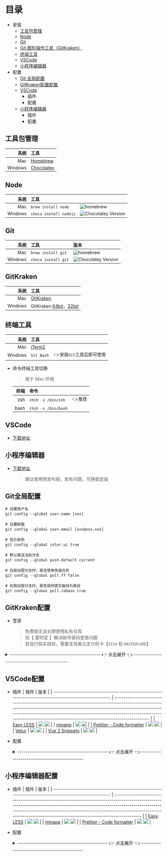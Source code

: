 # 目录

- 安装
  - [工具包管理](#工具包管理)
  - [Node](#node)
  - [Git](#git)
  - [Git 图形操作工具（GitKraken）](#gitkraken)
  - [终端工具](#终端工具)
  - [VSCode](#vscode)
  - [小程序编辑器](#小程序编辑器)
- 配置
  - [Git 全局配置](#git全局配置)
  - [GitKraken配置配置](#gitkraken配置)
  - [VSCode](#vscode配置)
    - 插件
    - 配置
  - [小程序编辑器](#小程序编辑器配置)
    - 插件
    - 配置

## 工具包管理

|    系统 | 工具                                     |
| ------: | :--------------------------------------- |
|     Mac | [Homebrew](https://brew.sh)              |
| Windows | [Chocolatey](https://www.chocolatey.org) |

## Node

|    系统 | 工具                   |                                                                   |
| ------: | :--------------------- | :---------------------------------------------------------------- |
|     Mac | `brew install node`    | ![homebrew](https://img.shields.io/homebrew/v/node)               |
| Windows | `choco install nodejs` | ![Chocolatey Version](https://img.shields.io/chocolatey/v/nodejs) |

## Git

|    系统 | 工具                | 版本                                                           |
| ------: | :------------------ | :------------------------------------------------------------- |
|     Mac | `brew install git`  | ![homebrew](https://img.shields.io/homebrew/v/git)             |
| Windows | `choco install git` | ![Chocolatey Version](https://img.shields.io/chocolatey/v/git) |

## GitKraken

|    系统 | 工具                                                                                                                                       |
| ------: | :----------------------------------------------------------------------------------------------------------------------------------------- |
|     Mac | [GitKraken](https://release.gitkraken.com/darwin/installGitKraken.dmg)                                                                     |
| Windows | GitKraken [64bit](https://release.gitkraken.com/win64/GitKrakenSetup.exe)，[32bit](https://release.gitkraken.com/win32/GitKrakenSetup.exe) |

## 终端工具

|    系统 | 工具                             |                           |
| ------: | :------------------------------- | :------------------------ |
|     Mac | [iTerm2](https://www.iterm2.com) |                           |
| Windows | `Git Bash`                       | 👈 安装`Git`工具后即可使用 |

- 命令终端工具切换
  > 用于 Mac 环境

  | 终端 | 命令                |        |
  | ---: | :------------------ | :----- |
  |  zsh | `chsh -s /bin/zsh`  | 👈 推荐 |
  | bash | `chsh -s /bin/bash` |        |

## VSCode

- [下载地址](https://code.visualstudio.com/Download)

## 小程序编辑器

- [下载地址](https://developers.weixin.qq.com/miniprogram/dev/devtools/download.html)
  > 建议使用预发布版，若有问题，可换稳定版

## Git全局配置

```shell
# 设置用户名
git config --global user.name [xxx]

# 设置邮箱
git config --global user.email [xxx@xxx.xxx]

# 显示颜色
git config --global color.ui true

# 默认推送当前分支
git config --global push.default current

# 拉取远程分支时，是否使用快速合并
git config --global pull.ff false

# 拉取远程分支时，是否保持提交曲线为直线
git config --global pull.rebase true
```

## GitKraken配置
  - 登录
    > 免费版无法长期使用私有仓库  
      找【 夏时定 】解决帐号密码登录问题  
      若自行购买授权，需要支持美元支付的卡【`VISA` 和 `MASTERCARD`】

  <details>
  <summary>--------------------------------------------- 👉 点击展开 👈 ---------------------------------------------</summary>

  - General
    ![General](img/gitkraken-general.jpg)

  - Profile
    ![Profile](img/gitkraken-profile.jpg)

  - SSH
  </details>

## VSCode配置

- 插件
  |                                                                                                    插件 | 版本                                                                                                                                                                                                                                                                                                                       |
  | ------------------------------------------------------------------------------------------------------: | :------------------------------------------------------------------------------------------------------------------------------------------------------------------------------------------------------------------------------------------------------------------------------------------------------------------------- |
  |                      [Easy LESS](https://marketplace.visualstudio.com/items?itemName=mrcrowl.easy-less) | [![](https://vsmarketplacebadge.apphb.com/version/mrcrowl.easy-less.svg)](https://marketplace.visualstudio.com/items?itemName=mrcrowl.easy-less) [![](https://vsmarketplacebadge.apphb.com/installs/mrcrowl.easy-less.svg)](https://marketplace.visualstudio.com/items?itemName=mrcrowl.easy-less)                         |
  |                     [minapp](https://marketplace.visualstudio.com/items?itemName=qiu8310.minapp-vscode) | [![](https://vsmarketplacebadge.apphb.com/version/qiu8310.minapp-vscode.svg)](https://marketplace.visualstudio.com/items?itemName=qiu8310.minapp-vscode) [![](https://vsmarketplacebadge.apphb.com/installs/qiu8310.minapp-vscode.svg)](https://marketplace.visualstudio.com/items?itemName=qiu8310.minapp-vscode)         |
  | [Prettier - Code formatter](https://marketplace.visualstudio.com/items?itemName=esbenp.prettier-vscode) | [![](https://vsmarketplacebadge.apphb.com/version/esbenp.prettier-vscode.svg)](https://marketplace.visualstudio.com/items?itemName=esbenp.prettier-vscode) [![](https://vsmarketplacebadge.apphb.com/installs/esbenp.prettier-vscode.svg)](https://marketplace.visualstudio.com/items?itemName=esbenp.prettier-vscode)     |
  |                               [Vetur](https://marketplace.visualstudio.com/items?itemName=octref.vetur) | [![](https://vsmarketplacebadge.apphb.com/version/octref.vetur.svg)](https://marketplace.visualstudio.com/items?itemName=octref.vetur) [![](https://vsmarketplacebadge.apphb.com/installs/octref.vetur.svg)](https://marketplace.visualstudio.com/items?itemName=octref.vetur)                                             |
  |           [Vue 2 Snippets](https://marketplace.visualstudio.com/items?itemName=hollowtree.vue-snippets) | [![](https://vsmarketplacebadge.apphb.com/version/hollowtree.vue-snippets.svg)](https://marketplace.visualstudio.com/items?itemName=hollowtree.vue-snippets) [![](https://vsmarketplacebadge.apphb.com/installs/hollowtree.vue-snippets.svg)](https://marketplace.visualstudio.com/items?itemName=hollowtree.vue-snippets) |

- 配置
  <details>
  <summary>--------------------------------------------- 👉 点击展开 👈 ---------------------------------------------</summary>

  ```json
  {
    "editor.formatOnSave": true,
    "editor.stablePeek": true,
    "editor.tabCompletion": "on",
    "editor.tabSize": 2,
    "editor.wordWrapColumn": 120,
    "editor.minimap.enabled": false,
    "explorer.openEditors.visible": 0,
    "search.exclude": {
      "**/dist": true,
      "**/miniprogram_npm": true
    },
    "files.watcherExclude": {
      "**/dist/**": true,
      "**/miniprogram_npm/**": true
    },
    "files.associations": {
      "*.cjson": "jsonc",
      "*.wxs": "javascript",
      "*.wxss": "css"
    },
    "emmet.includeLanguages": {
      "wxml": "html"
    },
    "minapp-vscode.wxmlFormatter": "prettyHtml",
    "minapp-vscode.formatMaxLineCharacters": 120,
    "minapp-vscode.disableAutoConfig": true,
    "minapp-vscode.showSuggestionOnEnter": true,
    "minapp-vscode.prettier": {
      "printWidth": 120,
      "semi": false,
      "singleQuote": true,
      "trailingComma": "none"
    },
    "minapp-vscode.prettyHtml": {
      "printWidth": 120,
      "usePrettier": false,
      "sortAttributes": true
    },
    "vetur.format.defaultFormatterOptions": {
      "prettyhtml": {
        "printWidth": 120,
        "usePrettier": false,
        "sortAttributes": true
      },
      "prettier": {
        "printWidth": 120,
        "semi": false,
        "singleQuote": true,
        "trailingComma": "none"
      }
    },
    "prettier.printWidth": 120,
    "prettier.singleQuote": true,
    "prettier.semi": false,
    "prettier.trailingComma": "none",
    "less.compile": {
      "outExt": ".wxss"
    }
  }
  ```
  </details>

## 小程序编辑器配置

- 插件
  |                                                                                                    插件 | 版本                                                                                                                                                                                                                                                                                                                   |
  | ------------------------------------------------------------------------------------------------------: | :--------------------------------------------------------------------------------------------------------------------------------------------------------------------------------------------------------------------------------------------------------------------------------------------------------------------- |
  |                      [Easy LESS](https://marketplace.visualstudio.com/items?itemName=mrcrowl.easy-less) | [![](https://vsmarketplacebadge.apphb.com/version/mrcrowl.easy-less.svg)](https://marketplace.visualstudio.com/items?itemName=mrcrowl.easy-less) [![](https://vsmarketplacebadge.apphb.com/installs/mrcrowl.easy-less.svg)](https://marketplace.visualstudio.com/items?itemName=mrcrowl.easy-less)                     |
  |                     [minapp](https://marketplace.visualstudio.com/items?itemName=qiu8310.minapp-vscode) | [![](https://vsmarketplacebadge.apphb.com/version/qiu8310.minapp-vscode.svg)](https://marketplace.visualstudio.com/items?itemName=qiu8310.minapp-vscode) [![](https://vsmarketplacebadge.apphb.com/installs/qiu8310.minapp-vscode.svg)](https://marketplace.visualstudio.com/items?itemName=qiu8310.minapp-vscode)     |
  | [Prettier - Code formatter](https://marketplace.visualstudio.com/items?itemName=esbenp.prettier-vscode) | [![](https://vsmarketplacebadge.apphb.com/version/esbenp.prettier-vscode.svg)](https://marketplace.visualstudio.com/items?itemName=esbenp.prettier-vscode) [![](https://vsmarketplacebadge.apphb.com/installs/esbenp.prettier-vscode.svg)](https://marketplace.visualstudio.com/items?itemName=esbenp.prettier-vscode) |

- 配置
  <details>
  <summary>--------------------------------------------- 👉 点击展开 👈 ---------------------------------------------</summary>

  ```json
  {
    "editor.formatOnSave": true,
    "editor.stablePeek": true,
    "editor.tabCompletion": "on",
    "editor.tabSize": 2,
    "editor.wordWrapColumn": 120,
    "editor.minimap.enabled": false,
    "explorer.openEditors.visible": 0,
    "search.exclude": {
      "**/dist": true,
      "**/miniprogram_npm": true
    },
    "files.watcherExclude": {
      "**/dist/**": true,
      "**/miniprogram_npm/**": true
    },
    "files.associations": {
      "*.cjson": "jsonc",
      "*.wxs": "javascript",
      "*.wxss": "css"
    },
    "[wxml]": {
      "editor.defaultFormatter": "qiu8310.minapp-vscode"
    },
    "[css]": {
      "editor.defaultFormatter": "esbenp.prettier-vscode"
    },
    "[json]": {
      "editor.defaultFormatter": "esbenp.prettier-vscode"
    },
    "[javascript]": {
      "editor.defaultFormatter": "esbenp.prettier-vscode"
    },
    "minapp-vscode.wxmlFormatter": "prettyHtml",
    "minapp-vscode.formatMaxLineCharacters": 120,
    "minapp-vscode.disableAutoConfig": true,
    "minapp-vscode.showSuggestionOnEnter": true,
    "minapp-vscode.prettier": {
      "printWidth": 120,
      "semi": false,
      "singleQuote": true,
      "trailingComma": "none"
    },
    "minapp-vscode.prettyHtml": {
      "printWidth": 120,
      "usePrettier": false,
      "sortAttributes": true
    },
    "prettier.printWidth": 120,
    "prettier.singleQuote": true,
    "prettier.semi": false,
    "prettier.trailingComma": "none",
    "less.compile": {
      "outExt": ".wxss"
    }
  }
  ```
  </details>
